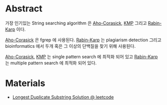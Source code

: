 # Abstract

가장 인기있는 String searching algorithm 은 [Aho-Corasick](/fundamentals/tree/ahocorasic/README.md), [KMP](/fundamentals/string/kmpsearch/README.md) 그리고 [Rabin-Karp](/fundamentals/string/rabinkarp/README.md) 이다.

[Aho-Corasick](/fundamentals/tree/ahocorasic/README.md) 은 fgrep 에 사용된다. [Rabin-Karp](/fundamentals/string/rabinkarp/README.md) 는 plagiarism detection 그리고 bioinformatics 에서 두개 혹은 그 이상의 단백질을 찾기 위해 사용된다.

[Aho-Corasick](/fundamentals/tree/ahocorasic/README.md), [KMP](/fundamentals/string/kmpsearch/README.md) 는 single pattern search 에 최적화 되어 있고 [Rabin-Karp](/fundamentals/string/rabinkarp/README.md) 는 multiple pattern search 에 최적화 되어 있다.

# Materials

* [Longest Duplicate Substring Solution @ leetcode](https://leetcode.com/problems/longest-duplicate-substring/solution/)
